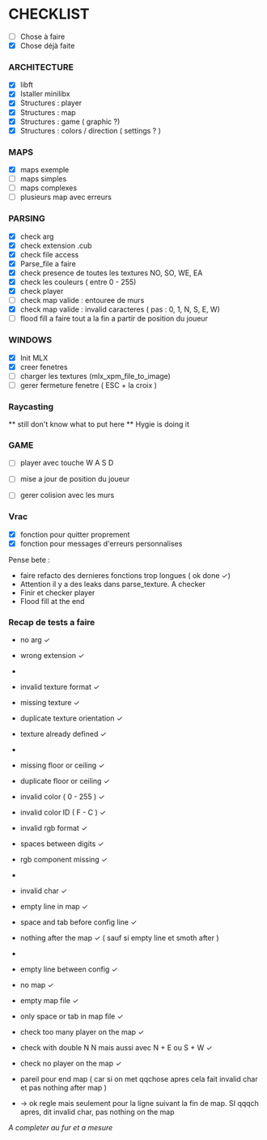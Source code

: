 # CHECKLIST

- [ ] Chose à faire
- [x] Chose déjà faite

### ARCHITECTURE
- [x] libft
- [x] Istaller minilibx
- [x] Structures : player
- [x] Structures : map
- [x] Structures : game ( graphic ?)
- [x] Structures : colors / direction ( settings ? )

### MAPS
- [x] maps exemple
- [ ] maps simples
- [ ] maps complexes
- [ ] plusieurs map avec erreurs

### PARSING

- [x] check arg
- [x] check extension .cub
- [x] check file access
- [x] Parse_file a faire
- [x] check presence de toutes les textures NO, SO, WE, EA
- [x] check les couleurs ( entre 0 - 255)
- [x] check player
- [ ] check map valide : entouree de murs
- [x] check map valide : invalid caracteres ( pas : 0, 1, N, S, E, W)
- [ ] flood fill a faire tout a la fin a partir de position du joueur 

### WINDOWS

- [x] Init MLX
- [x] creer fenetres
- [ ] charger les textures (mlx_xpm_file_to_image)
- [ ] gerer fermeture fenetre ( ESC + la croix )

### Raycasting

** still don't know what to put here ** Hygie is doing it

### GAME

- [ ] player avec touche W A S D
- [ ] mise a jour de position du joueur
- [ ] gerer colision avec les murs 


### Vrac

- [x] fonction pour quitter proprement
- [x] fonction pour messages d'erreurs personnalises

Pense bete :
- faire refacto des dernieres fonctions trop longues ( ok done ✓)
- Attention il y a des leaks dans parse_texture. A checker
- Finir et checker player
- Flood fill at the end 

### Recap de tests a faire 
- no arg ✓
- wrong extension ✓
- 
- invalid texture format ✓
- missing texture ✓
- duplicate texture orientation ✓
- texture already defined ✓
- 
- missing floor or ceiling ✓
- duplicate floor or ceiling ✓
- invalid color ( 0 - 255 ) ✓
- invalid color ID ( F - C ) ✓
- invalid rgb format ✓
- spaces between digits ✓
- rgb component missing ✓
- 
- invalid char ✓
- empty line in map ✓
- space and tab before config line ✓
- nothing after the map ✓  ( sauf si empty line et smoth after )
- 
- empty line between config ✓
- no map ✓
- empty map file ✓
- only space or tab in map file ✓

- check too many player on the map ✓
- check with double N N mais aussi avec N + E ou S + W ✓
- check no player on the map ✓  


- pareil pour end map ( car si on met qqchose apres cela fait invalid char et pas nothing after map )
- -> ok regle mais seulement pour la ligne suivant la fin de map. SI qqqch apres, dit invalid char, pas nothing on the map


*A completer au fur et a mesure* 
